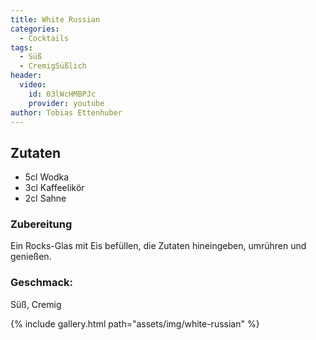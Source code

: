 ```yaml
---
title: White Russian
categories:
  - Cocktails
tags:
  - Süß
  - CremigSüßlich
header:
  video:
    id: 03lWcHMBPJc
    provider: youtube
author: Tobias Ettenhuber
---
```


## Zutaten

- 5cl Wodka
- 3cl Kaffeelikör
- 2cl Sahne


### Zubereitung
Ein Rocks-Glas mit Eis befüllen, die Zutaten hineingeben, umrühren und genießen.


### Geschmack:
Süß, Cremig


{% include gallery.html path="assets/img/white-russian" %}